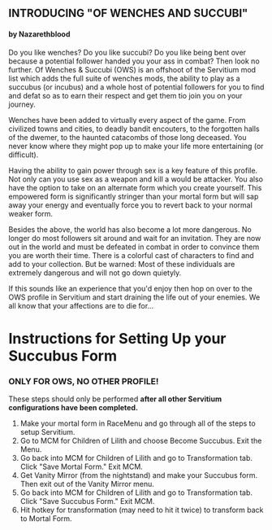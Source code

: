 ## INTRODUCING "OF WENCHES AND SUCCUBI"

#### by Nazarethblood

Do you like wenches? Do you like succubi? Do you like being bent over because a potential follower handed you your ass in combat? Then  look no further. Of Wenches & Succubi (OWS) is an offshoot of the Servitium mod list which adds the full suite of wenches mods, the ability to play as a succubus (or incubus) and a whole host of potential followers for you to find and defat so as to earn their respect and get them tio join you on your journey. 

Wenches have been added to virtually every aspect of the game. From civilized towns and cities, to deadly bandit encouters, to the forgotten halls of the dwemer, to the haunted catacombs of those long deceased. You never know where they might pop up to make your life more entertaining (or difficult).

Having the ability to gain power through sex is a key feature of this profile. Not only can you use sex as a weapon and kill a would be attacker. You also have the option to take on an alternate form which you create yourself. This empowered form is significantly stringer than your mortal form but will sap away your energy and eventually force you to revert back to your normal weaker form. 

Besides the above, the world has also become a lot more dangerous. No longer do most followers sit around and wait for an invitation. They are now out in the world and must be defeated in combat in order to convince them you are worth their time. There is a colorful cast of characters to find and add to your collection. But be warned: Most of these individuals are extremely dangerous and will not go down quietyly.

If this sounds like an experience that you'd enjoy then hop on over to the OWS profile in Servitium and start draining the life out of your enemies. We all know that your affections are to die for...

# Instructions for Setting Up your Succubus Form

### ONLY FOR OWS, NO OTHER PROFILE!

These steps should only be performed **after all other Servitium configurations have been completed.**

1. Make your mortal form in RaceMenu and go through all of the steps to setup Servitium.
2. Go to MCM for Children of Lilith and choose Become Succubus. Exit the Menu.
3. Go back into MCM for Children of Lilith and go to Transformation tab. Click "Save Mortal Form." Exit MCM.
4. Get Vanity Mirror (from the nightstand) and make your Succubus form. Then exit out of the Vanity Mirror menu. 
5. Go back into MCM for Children of Lilith and go to Transformation tab. Click "Save Succubus Form." Exit MCM.
6. Hit hotkey for transformation (may need to hit it twice) to transform back to Mortal Form.
